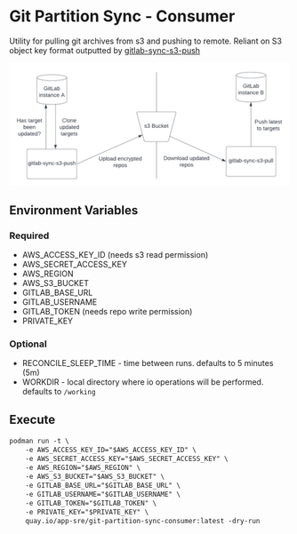 # Git Partition Sync - Consumer
Utility for pulling git archives from s3 and pushing to remote. Reliant on S3 object key format outputted by [gitlab-sync-s3-push](https://github.com/app-sre/git-partition-sync-producer)

![gitlab-sync-diagram](gitsync-diagram.png)

## Environment Variables

### Required
* AWS_ACCESS_KEY_ID (needs s3 read permission)
* AWS_SECRET_ACCESS_KEY
* AWS_REGION
* AWS_S3_BUCKET
* GITLAB_BASE_URL
* GITLAB_USERNAME
* GITLAB_TOKEN (needs repo write permission)
* PRIVATE_KEY

### Optional
* RECONCILE_SLEEP_TIME - time between runs. defaults to 5 minutes (5m)
* WORKDIR - local directory where io operations will be performed. defaults to `/working`

## Execute
```
podman run -t \
    -e AWS_ACCESS_KEY_ID="$AWS_ACCESS_KEY_ID" \
    -e AWS_SECRET_ACCESS_KEY="$AWS_SECRET_ACCESS_KEY" \
    -e AWS_REGION="$AWS_REGION" \
    -e AWS_S3_BUCKET="$AWS_S3_BUCKET" \
    -e GITLAB_BASE_URL="$GITLAB_BASE_URL" \
    -e GITLAB_USERNAME="$GITLAB_USERNAME" \
    -e GITLAB_TOKEN="$GITLAB_TOKEN" \
    -e PRIVATE_KEY="$PRIVATE_KEY" \
    quay.io/app-sre/git-partition-sync-consumer:latest -dry-run
```